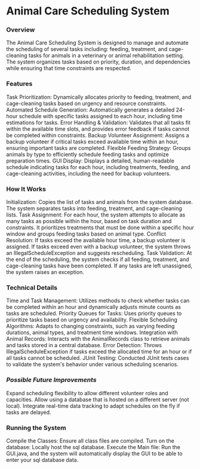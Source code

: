 # Animal Care Scheduling System



### **Overview**

The Animal Care Scheduling System is designed to manage and automate the scheduling of several tasks including: feeding, treatment, and cage-cleaning tasks for animals in a veterinary or animal rehabilitation setting. The system organizes tasks based on priority, duration, and dependencies while ensuring that time constraints are respected.


### **Features**

Task Prioritization: Dynamically allocates priority to feeding, treatment, and cage-cleaning tasks based on urgency and resource constraints.
Automated Schedule Generation: Automatically generates a detailed 24-hour schedule with specific tasks assigned to each hour, including time estimations for tasks.
Error Handling & Validation: Validates that all tasks fit within the available time slots, and provides error feedback if tasks cannot be completed within constraints.
Backup Volunteer Assignment: Assigns a backup volunteer if critical tasks exceed available time within an hour, ensuring important tasks are completed.
Flexible Feeding Strategy: Groups animals by type to efficiently schedule feeding tasks and optimize preparation times.
GUI Display: Displays a detailed, human-readable schedule indicating tasks for each hour, including treatments, feeding, and cage-cleaning activities, including the need for backup volunteers.



### **How It Works**

Initialization: Copies the list of tasks and animals from the system database. The system separates tasks into feeding, treatment, and cage-cleaning lists.
Task Assignment: For each hour, the system attempts to allocate as many tasks as possible within the hour, based on task duration and constraints. It prioritizes treatments that must be done within a specific hour window and groups feeding tasks based on animal type.
Conflict Resolution: If tasks exceed the available hour time, a backup volunteer is assigned. If tasks exceed even with a backup volunteer, the system throws an IllegalScheduleException and suggests rescheduling.
Task Validation: At the end of the scheduling, the system checks if all feeding, treatment, and cage-cleaning tasks have been completed. If any tasks are left unassigned, the system raises an exception.


### **Technical Details**

Time and Task Management: Utilizes methods to check whether tasks can be completed within an hour and dynamically adjusts minute counts as tasks are scheduled.
Priority Queues for Tasks: Uses priority queues to prioritize tasks based on urgency and availability.
Flexible Scheduling Algorithms: Adapts to changing constraints, such as varying feeding durations, animal types, and treatment time windows.
Integration with Animal Records: Interacts with the AnimalRecords class to retrieve animals and tasks stored in a central database.
Error Detection: Throws IllegalScheduleException if tasks exceed the allocated time for an hour or if all tasks cannot be scheduled.
JUnit Testing: Conducted JUnit tests cases to validate the system's behavior under various scheduling scenarios.



### ***Possible Future Improvements***

Expand scheduling flexibility to allow different volunteer roles and capacities.
Allow using a database that is hosted on a different server (not local).
Integrate real-time data tracking to adapt schedules on the fly if tasks are delayed.


### **Running the System**

Compile the Classes: Ensure all class files are compiled.
Turn on the database: Locally host the sql database.
Execute the Main file: Run the GUI.java, and the system will automatically display the GUI to be able to enter your sql database data.

